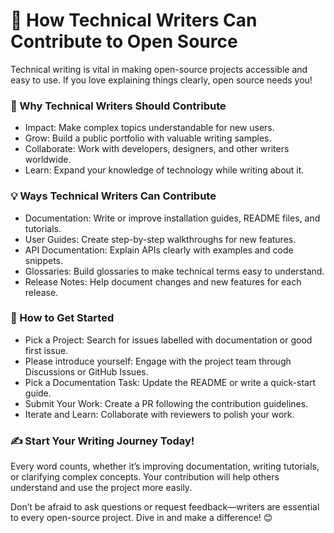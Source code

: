 # 📝 How Technical Writers Can Contribute to Open Source

Technical writing is vital in making open-source projects accessible and easy to use. If you love explaining things clearly, open source needs you!

### 🌟 Why Technical Writers Should Contribute

- Impact: Make complex topics understandable for new users.
- Grow: Build a public portfolio with valuable writing samples.
- Collaborate: Work with developers, designers, and other writers worldwide.
- Learn: Expand your knowledge of technology while writing about it.

### 💡 Ways Technical Writers Can Contribute

- Documentation: Write or improve installation guides, README files, and tutorials.
- User Guides: Create step-by-step walkthroughs for new features.
- API Documentation: Explain APIs clearly with examples and code snippets.
- Glossaries: Build glossaries to make technical terms easy to understand.
- Release Notes: Help document changes and new features for each release.

### 🚀 How to Get Started

- Pick a Project: Search for issues labelled with documentation or good first issue.
- Please introduce yourself: Engage with the project team through Discussions or GitHub Issues.
- Pick a Documentation Task: Update the README or write a quick-start guide.
- Submit Your Work: Create a PR following the contribution guidelines.
- Iterate and Learn: Collaborate with reviewers to polish your work.

### ✍️ Start Your Writing Journey Today!

Every word counts, whether it’s improving documentation, writing tutorials, or clarifying complex concepts. Your contribution will help others understand and use the project more easily.

Don’t be afraid to ask questions or request feedback—writers are essential to every open-source project. Dive in and make a difference! 😊
